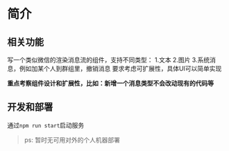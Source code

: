 # 简介

## 相关功能

写一个类似微信的渲染消息流的组件，支持不同类型：
1.文本
2.图片 
3.系统消息，例如加某个人到群组里，撤销消息 
要求考虑可扩展性，具体UI可以简单实现

**重点考察组件设计和扩展性，比如：新增一个消息类型不会改动现有的代码等**

## 开发和部署

通过```npm run start```启动服务

> ps: 暂时无可用对外的个人机器部署